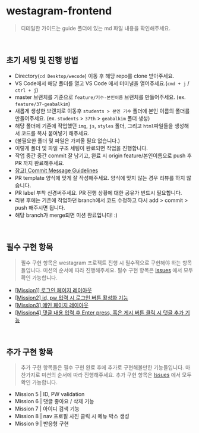 # westagram-frontend

> 디테일한 가이드는 guide 폴더에 있는 md 파일 내용을 확인해주세요.

<br />

## 초기 세팅 및 진행 방법
- Directory(`cd Desktop/wecode`) 이동 후 해당 repo를 clone 받아주세요.
- VS Code에서 해당 폴더를 열고 VS Code 에서 터미널을 열어주세요.(`cmd + j` / `ctrl + j`)
- master 브랜치를 기준으로 `feature/기수-본인이름` 브랜치를 만들어주세요. (ex. `feature/37-geabalkim`)
- 새롭게 생성한 브랜치로 이동후 `students > 본인 기수` 폴더에 본인 이름의 폴더를 만들어주세요. 
(ex. `students` > `37th` > `geabalkim` 폴더 생성)
- 해당 폴더에 기존에 작업했던 `img`, `js`, `styles` 폴더, 그리고 `html`파일들을 생성해서 코드를 복사 붙여넣기 해주세요.
- (불필요한 폴더 및 파일은 가져올 필요 없습니다.)
- 이렇게 폴더 및 파일 구조 세팅이 완료되면 작업을 진행합니다.
- 작업 중간 중간 commit 잘 남기고, 완료 시 origin feature/본인이름으로 push 후 PR 까지 완료해주세요.
- [참고) Commit Message Guidelines](https://www.notion.so/wecode/Commit-Message-Guidelines-eb3d8ebc0d014c26848ee628934ae430)
- PR template 양식에 맞게 잘 작성해주세요. 양식에 맞지 않는 경우 리뷰를 하지 않습니다.
- PR label 부착 신경써주세요. PR 진행 상황에 대한 공유가 반드시 필요합니다.
- 리뷰 후에는 기존에 작업하던 branch에서 코드 수정하고 다시 add > commit > push 해주시면 됩니다.
- 해당 branch가 merge되면 미션 완료입니다! :)

<br />

## 필수 구현 항목
> 필수 구현 항목은 westagram 프로젝트 진행 시 필수적으로 구현해야 하는 항목들입니다. 미션의 순서에 따라 진행해주세요. 필수 구현 항목은 [Issues](https://github.com/wecode-bootcamp-korea/westagram-frontend/issues) 에서 모두 확인 가능합니다.

- [[Mission1] 로그인 페이지 레이아웃](https://github.com/wecode-bootcamp-korea/westagram-frontend/issues/1)
- [[Mission2] id, pw 입력 시 로그인 버튼 활성화 기능](https://github.com/wecode-bootcamp-korea/westagram-frontend/issues/2)
- [[Mission3] 메인 페이지 레이아웃](https://github.com/wecode-bootcamp-korea/westagram-frontend/issues/3)
- [[Mission4] 댓글 내용 입력 후 Enter press, 혹은 게시 버튼 클릭 시 댓글 추가 기능](https://github.com/wecode-bootcamp-korea/westagram-frontend/issues/4)

<br />

## 추가 구현 항목
> 추가 구현 항목들은 필수 구현 완료 후에 추가로 구현해볼만한 기능들입니다. 마찬가지로 미션의 순서에 따라 진행해주세요. 추가 구현 항목은 [Issues](https://github.com/wecode-bootcamp-korea/westagram-frontend/issues/5) 에서 모두 확인 가능합니다.

- Mission 5 | ID, PW validation
- Mission 6 | 댓글 좋아요 / 삭제 기능
- Mission 7 | 아이디 검색 기능
- Mission 8 | nav 프로필 사진 클릭 시 메뉴 박스 생성
- Mission 9 | 반응형 구현
